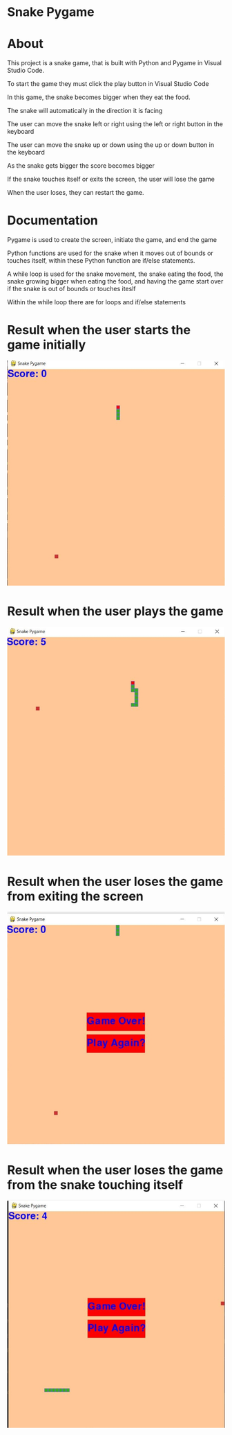 # Snake Pygame

# About
This project is a snake game, that is built with Python and Pygame in Visual Studio Code.

To start the game they must click the play button in Visual Studio Code

In this game, the snake becomes bigger when they eat the food.

The snake will automatically in the direction it is facing

The user can move the snake left or right using the left or right button in the keyboard

The user can move the snake up or down using the up or down button in the keyboard

As the snake gets bigger the score becomes bigger

If the snake touches itself or exits the screen, the user will lose the game

When the user loses, they can restart the game.

# Documentation

Pygame is used to create the screen, initiate the game, and end the game

Python functions are used for the snake when it moves out of bounds or touches itself, within these Python function are if/else statements. 

A while loop is used for the snake movement, the snake eating the food, the snake growing bigger when eating the food, and having the game start over if the snake is out of bounds or touches iteslf

Within the while loop there are for loops and if/else statements 

# Result when the user starts the game initially
![](images/snakePygameThumbnail.jpg)
# Result when the user plays the game 
![](images/snakePygameplaying.jpg)
# Result when the user loses the game from exiting the screen 
![](images/snakePygameGameOver.jpg)
# Result when the user loses the game from the snake touching itself
![](images/snakePygameGameOverII.jpg)